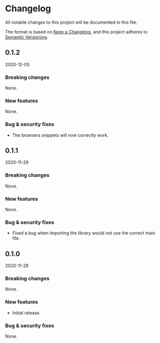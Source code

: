 # Changelog

All notable changes to this project will be documented in this file.

The format is based on [Keep a Changelog](https://keepachangelog.com/en/1.0.0/),
and this project adheres to [Semantic Versioning](https://semver.org/spec/v2.0.0.html).

## 0.1.2

2020-12-05

### Breaking changes

None.

### New features

None.

### Bug & security fixes

- The browsers snippets will now correctly work.

## 0.1.1

2020-11-29

### Breaking changes

None.

### New features

None.

### Bug & security fixes

- Fixed a bug when importing the library would not use the correct main file.

## 0.1.0 

2020-11-28

### Breaking changes

None.

### New features

- Initial release.

### Bug & security fixes

None.
